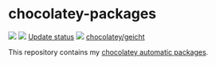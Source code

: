 # chocolatey-packages

[![](https://github.com/geicht/chocolatey-packages/actions/workflows/au.yml/badge.svg)](https://github.com/geicht/chocolatey-packages/actions/workflows/au.yml)
[![](http://transparent-favicon.info/favicon.ico)](#)
[Update status](https://gist.github.com/geicht/976b73046e5c0aad398ce72a508532a6)
[![](http://transparent-favicon.info/favicon.ico)](#)
[chocolatey/geicht](https://chocolatey.org/profiles/geicht)


This repository contains my [chocolatey automatic packages](https://chocolatey.org/docs/automatic-packages).  
